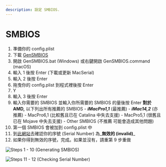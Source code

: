 ```yaml
---
description: 設定 SMBIOS.
---
```


# SMBIOS

1. 準備你的 config.plist
2. 下載 [GenSMBIOS](https://github.com/corpnewt/GenSMBIOS)
3. 開啟 GenSMBIOS.bat \(Windows\) 或右鍵開啟 GenSMBIOS.command \(macOS\)
4. 輸入 1 後按 Enter \(下載或更新 MacSerial\)
5. 輸入 2 後按 Enter
6. 拖曳你的 config.plist 到程式裡後按 Enter
7. Y
8. 輸入 3 後按 Enter
9. 輸入你需要的 SMBIOS 並輸入你所需要的 SMBIOS 的量後按 Enter **對於 AMD,** 以下列出所有推薦的 SMBIOS - _**iMacPro1,1**_ \(最推薦\) - _**iMac14,2**_ \(亦推薦\) - MacPro6,1 \(比較舊且已在 Catalina 中失去支援\) - MacPro5,1 \(很舊且已在 Mojave 中失去支援\) - Other SMBIOS \(不推薦 可能會造成其他問題\)
10. 第一個 SMBIOS 會被加到 config.plist 中
11. 到[此網站](https://checkcoverage.apple.com/)去確認你的序號 \(Serial Number\) 為_**無效的 \(invalid\)**_
12. 如果你得到無效的序號，完成。如果並沒有，請重第 9 步重做

![Steps 1 - 10 \(Generating SMBIOS\)](../../.gitbook/assets/ezgif-5-2d971096ef3a.gif)

![Steps 11 - 12 \(Checking Serial Number\)](../../.gitbook/assets/ezgif-5-776e8fe4f7f4.gif)




